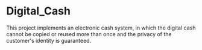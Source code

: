 # Digital_Cash
This project implements an electronic cash system, in which the digital cash cannot be copied or reused more than once and the privacy of the customer's identity is guaranteed.
